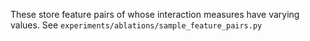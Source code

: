 These store feature pairs of whose interaction measures have varying values.
See `experiments/ablations/sample_feature_pairs.py`